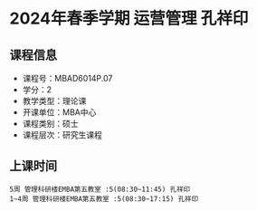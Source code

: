 # 2024年春季学期 运营管理 孔祥印






## 课程信息

- 课程号：MBAD6014P.07
- 学分：2
- 教学类型：理论课
- 开课单位：MBA中心
- 课程类别：硕士
- 课程层次：研究生课程

## 上课时间

```
5周 管理科研楼EMBA第五教室 :5(08:30~11:45) 孔祥印
1~4周 管理科研楼EMBA第五教室 :5(08:30~17:15) 孔祥印
```

